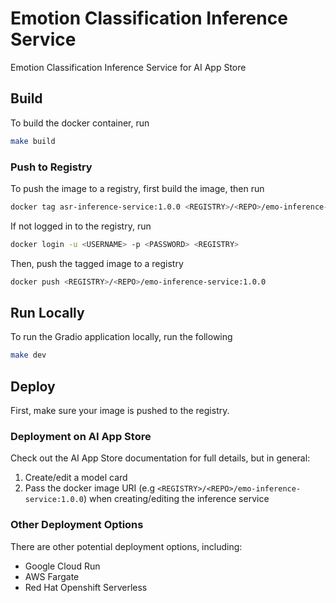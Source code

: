 # Emotion Classification Inference Service

Emotion Classification Inference Service for AI App Store

## Build
To build the docker container, run
```sh
make build
```

### Push to Registry
To push the image to a registry, first build the image, then run
```sh
docker tag asr-inference-service:1.0.0 <REGISTRY>/<REPO>/emo-inference-service:1.0.0
```

If not logged in to the registry, run
```sh
docker login -u <USERNAME> -p <PASSWORD> <REGISTRY>
```

Then, push the tagged image to a registry
```sh
docker push <REGISTRY>/<REPO>/emo-inference-service:1.0.0
```

## Run Locally
To run the Gradio application locally, run the following
```sh
make dev
```

## Deploy
First, make sure your image is pushed to the registry.

### Deployment on AI App Store
Check out the AI App Store documentation for full details, but in general:
1. Create/edit a model card
2. Pass the docker image URI (e.g `<REGISTRY>/<REPO>/emo-inference-service:1.0.0`) when creating/editing the inference service

### Other Deployment Options
There are other potential deployment options, including:
- Google Cloud Run
- AWS Fargate
- Red Hat Openshift Serverless